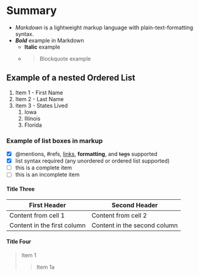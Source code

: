 # Summary

* _Markdown_ is a lightweight markup language with plain-text-formatting syntax.
* ***Bold*** example in Markdown
  * **Italic** example
  * > Blockquote example
## Example of a nested Ordered List
1. Item 1 - First Name
1. Item 2 - Last Name
1. Item 3 - States Lived
   1. Iowa
   1. Illinois
   1. Florida
### Example of list boxes in markup
- [x] @mentions, #refs, [links](), **formatting**, and <del>tags</del> supported
- [x] list syntax required (any unordered or ordered list supported)
- [ ]  this is a complete item
- [ ]  this is an incomplete item
#### Title Three
First Header | Second Header
------------ | -------------
Content from cell 1 | Content from cell 2
Content in the first column | Content in the second column
#### Title Four
> Item 1
>>Item 1a

